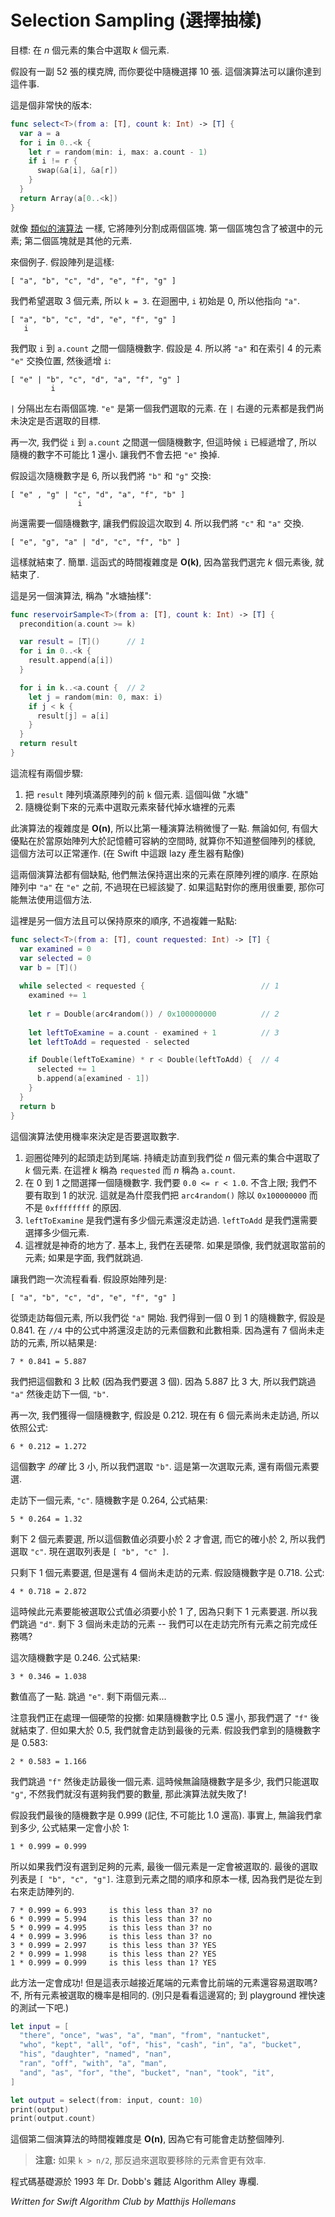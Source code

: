 # Selection Sampling (選擇抽樣)

<!--
Goal: Select *k* items at random from a collection of *n* items.

Let's say you have a deck of 52 playing cards and you need to draw 10 cards at random. This algorithm lets you do that.

Here's a very fast version:
-->

目標: 在 *n* 個元素的集合中選取 *k* 個元素.

假設有一副 52 張的樸克牌, 而你要從中隨機選擇 10 張. 這個演算法可以讓你達到這件事.

這是個非常快的版本:

```swift
func select<T>(from a: [T], count k: Int) -> [T] {
  var a = a
  for i in 0..<k {
    let r = random(min: i, max: a.count - 1)
    if i != r {
      swap(&a[i], &a[r])
    }
  }
  return Array(a[0..<k])
}
```

<!--
As often happens with these [kinds of algorithms](../Shuffle/), it divides the array into two regions. The first region contains the selected items; the second region is all the remaining items.

Here's an example. Let's say the array is:
-->

就像 [類似的演算法](../Shuffle/) 一樣, 它將陣列分割成兩個區塊. 第一個區塊包含了被選中的元素; 第二個區塊就是其他的元素.

來個例子. 假設陣列是這樣:


	[ "a", "b", "c", "d", "e", "f", "g" ]
	
<!--
We want to select 3 items, so `k = 3`. In the loop, `i` is initially 0, so it points at `"a"`.
-->

我們希望選取 3 個元素, 所以 `k = 3`. 在迴圈中, `i` 初始是 0, 所以他指向 `"a"`.

	[ "a", "b", "c", "d", "e", "f", "g" ]
	   i

<!--
We calculate a random number between `i` and `a.count`, the size of the array. Let's say this is 4. Now we swap `"a"` with `"e"`, the element at index 4, and move `i` forward:
-->

我們取 `i` 到 `a.count` 之間一個隨機數字. 假設是 4. 所以將 `"a"` 和在索引 4 的元素 `"e"` 交換位置, 然後遞增 `i`:


	[ "e" | "b", "c", "d", "a", "f", "g" ]
	         i

<!--
The `|` bar shows the split between the two regions. `"e"` is the first element we've selected. Everything to the right of the bar we still need to look at.

Again, we ask for a random number between `i` and `a.count`, but because `i` has shifted, the random number can never be less than 1. So we'll never again swap `"e"` with anything.

Let's say the random number is 6 and we swap `"b"` with `"g"`:
-->

`|` 分隔出左右兩個區塊. `"e"` 是第一個我們選取的元素. 在 `|` 右邊的元素都是我們尚未決定是否選取的目標.

再一次, 我們從 `i` 到 `a.count` 之間選一個隨機數字, 但這時候 `i` 已經遞增了, 所以隨機的數字不可能比 1 還小. 讓我們不會去把 `"e"` 換掉.

假設這次隨機數字是 6, 所以我們將 `"b"` 和 `"g"` 交換:


	[ "e" , "g" | "c", "d", "a", "f", "b" ]
	               i

<!--
One more random number to pick, let's say it is 4 again. We swap `"c"` with `"a"` to get the final selection on the left:
-->

尚還需要一個隨機數字, 讓我們假設這次取到 4. 所以我們將 `"c"` 和 `"a"` 交換.


	[ "e", "g", "a" | "d", "c", "f", "b" ]

<!--
And that's it. Easy peasy. The performance of this function is **O(k)** because as soon as we've selected *k* elements, we're done.

Here is an alternative algorithm, called "reservoir sampling":
-->

這樣就結束了. 簡單. 這函式的時間複雜度是 **O(k)**, 因為當我們選完 *k* 個元素後, 就結束了.


這是另一個演算法, 稱為 "水塘抽樣":


```swift
func reservoirSample<T>(from a: [T], count k: Int) -> [T] {
  precondition(a.count >= k)

  var result = [T]()      // 1
  for i in 0..<k {
    result.append(a[i])
  }

  for i in k..<a.count {  // 2
    let j = random(min: 0, max: i)
    if j < k {
      result[j] = a[i]
    }
  }
  return result
}
```

<!--
This works in two steps:

1. Fill the `result` array with the first `k` elements from the original array. This is called the "reservoir".
2. Randomly replace elements in the reservoir with elements from the remaining pool.

The performance of this algorithm is **O(n)**, so it's a little bit slower than the first algorithm. However, its big advantage is that it can be used for arrays that are too large to fit in memory, even if you don't know what the size of the array is (in Swift this might be something like a lazy generator that reads the elements from a file).

There is one downside to the previous two algorithms: they do not keep the elements in the original order. In the input array `"a"` came before `"e"` but now it's the other way around. If that is an issue for your app, you can't use this particular method.

Here is an alternative approach that does keep the original order intact, but is a little more involved:
-->

這流程有兩個步驟:

1. 把 `result` 陣列填滿原陣列的前 `k` 個元素. 這個叫做 "水塘"
2. 隨機從剩下來的元素中選取元素來替代掉水塘裡的元素

此演算法的複雜度是 **O(n)**, 所以比第一種演算法稍微慢了一點.
無論如何, 有個大優點在於當原始陣列大於記憶體可容納的空間時, 就算你不知道整個陣列的樣貌, 這個方法可以正常運作. (在 Swift 中這跟 lazy 產生器有點像)

這兩個演算法都有個缺點, 他們無法保持選出來的元素在原陣列裡的順序. 在原始陣列中 `"a"` 在 `"e"` 之前, 不過現在已經該變了. 如果這點對你的應用很重要, 那你可能無法使用這個方法.

這裡是另一個方法且可以保持原來的順序, 不過複雜一點點:

```swift
func select<T>(from a: [T], count requested: Int) -> [T] {
  var examined = 0
  var selected = 0
  var b = [T]()
  
  while selected < requested {                          // 1
    examined += 1
    
    let r = Double(arc4random()) / 0x100000000          // 2
    
    let leftToExamine = a.count - examined + 1          // 3
    let leftToAdd = requested - selected

    if Double(leftToExamine) * r < Double(leftToAdd) {  // 4
      selected += 1
      b.append(a[examined - 1])
    }
  }
  return b
}
```

<!--
This algorithm uses probability to decide whether to include a number in the selection or not. 

1. The loop steps through the array from beginning to end. It keeps going until we've selected *k* items from our set of *n*. Here, *k* is called `requested` and *n* is `a.count`.

2. Calculate a random number between 0 and 1. We want `0.0 <= r < 1.0`. The higher bound is exclusive; we never want it to be exactly 1. That's why we divide the result from `arc4random()` by `0x100000000` instead of the more usual `0xffffffff`.

3. `leftToExamine` is how many items we still haven't looked at. `leftToAdd` is how many items we still need to select before we're done.

4. This is where the magic happens. Basically, we're flipping a coin. If it was heads, we add the current array element to the selection; if it was tails, we skip it.

Interestingly enough, even though we use probability, this approach always guarantees that we end up with exactly *k* items in the output array.

Let's walk through the same example again. The input array is:
-->

這個演算法使用機率來決定是否要選取數字.

1. 迴圈從陣列的起頭走訪到尾端. 持續走訪直到我們從 *n* 個元素的集合中選取了 *k* 個元素. 在這裡 *k* 稱為 `requested` 而 *n* 稱為 `a.count`.
2. 在 0 到 1 之間選擇一個隨機數字. 我們要 `0.0 <= r < 1.0`. 不含上限; 我們不要有取到 1 的狀況. 這就是為什麼我們把 `arc4random()` 除以 `0x100000000` 而不是 `0xffffffff` 的原因.
3. `leftToExamine` 是我們還有多少個元素還沒走訪過. `leftToAdd` 是我們還需要選擇多少個元素.
4. 這裡就是神奇的地方了. 基本上, 我們在丟硬幣. 如果是頭像, 我們就選取當前的元素; 如果是字面, 我們就跳過.

讓我們跑一次流程看看. 假設原始陣列是:

	[ "a", "b", "c", "d", "e", "f", "g" ]

<!--
The loop looks at each element in turn, so we start at `"a"`. We get a random number between 0 and 1, let's say it is 0.841. The formula at `// 4` multiplies the number of items left to examine with this random number. There are still 7 elements left to examine, so the result is: 
-->

從頭走訪每個元素, 所以我們從 `"a"` 開始. 我們得到一個 0 到 1 的隨機數字, 假設是 0.841. 在 `//4` 中的公式中將還沒走訪的元素個數和此數相乘. 因為還有 7 個尚未走訪的元素, 所以結果是:

	7 * 0.841 = 5.887

<!--
We compare this to 3 because we wanted to select 3 items. Since 5.887 is greater than 3, we skip `"a"` and move on to `"b"`.

Again, we get a random number, let's say 0.212. Now there are only 6 elements left to examine, so the formula gives:
-->

我們把這個數和 3 比較 (因為我們要選 3 個). 因為 5.887 比 3 大, 所以我們跳過 `"a"` 然後走訪下一個, `"b"`.

再一次, 我們獲得一個隨機數字, 假設是 0.212. 現在有 6 個元素尚未走訪過, 所以依照公式:


	6 * 0.212 = 1.272

<!--
This *is* less than 3 and we add `"b"` to the selection. This is the first item we've selected, so two left to go.

On to the next element, `"c"`. The random number is 0.264, giving the result:
-->

這個數字 *的確* 比 3 小, 所以我們選取 `"b"`. 這是第一次選取元素, 還有兩個元素要選.

走訪下一個元素, `"c"`. 隨機數字是 0.264, 公式結果: 

	5 * 0.264 = 1.32

<!--
There are only 2 elements left to select, so this number must be less than 2. It is, and we also add `"c"` to the selection. The total selection is `[ "b", "c" ]`.

Only one item left to select but there are still 4 candidates to look at. Suppose the next random number is 0.718. The formula now gives:
-->

剩下 2 個元素要選, 所以這個數值必須要小於 2 才會選, 而它的確小於 2, 所以我們選取 `"c"`. 現在選取列表是 `[ "b", "c" ]`.

只剩下 1 個元素要選, 但是還有 4 個尚未走訪的元素. 假設隨機數字是 0.718. 公式:

	4 * 0.718 = 2.872

<!--
For this element to be selected the number has to be less than 1, as there is only 1 element left to be picked. It isn't, so we skip `"d"`. Only three possibilities left -- will we make it before we run out of elements?

The random number is 0.346. The formula gives:
-->

這時候此元素要能被選取公式值必須要小於 1 了, 因為只剩下 1 元素要選. 所以我們跳過 `"d"`. 剩下 3 個尚未走訪的元素 -- 我們可以在走訪完所有元素之前完成任務嗎?

這次隨機數字是 0.246. 公式結果:

	3 * 0.346 = 1.038
	
<!--
Just a tiny bit too high. We skip `"e"`. Only two candidates left...

Note that now literally we're dealing with a toin coss: if the random number is less than 0.5 we select `"f"` and we're done. If it's greater than 0.5, we go on to the final element. Let's say we get 0.583:
-->

數值高了一點. 跳過 `"e"`. 剩下兩個元素...

注意我們正在處理一個硬幣的投擲: 如果隨機數字比 0.5 還小, 那我們選了 `"f"` 後就結束了. 但如果大於 0.5, 我們就會走訪到最後的元素. 假設我們拿到的隨機數字是 0.583:

	2 * 0.583 = 1.166

<!--
We skip `"f"` and look at the very last element. Whatever random number we get here, it should always select `"g"` or we won't have selected enough elements and the algorithm doesn't work!

Let's say our final random number is 0.999 (remember, it can never be 1.0 or higher). Actually, no matter what we choose here, the formula will always give a value less than 1:
-->

我們跳過 `"f"` 然後走訪最後一個元素. 這時候無論隨機數字是多少, 我們只能選取 `"g"`, 不然我們就沒有選夠我們要的數量, 那此演算法就失敗了!

假設我們最後的隨機數字是 0.999 (記住, 不可能比 1.0 還高). 事實上, 無論我們拿到多少, 公式結果一定會小於 1:

	1 * 0.999 = 0.999

<!--
And so the last element will always be chosen if we didn't have a big enough selection yet. The final selection is `[ "b", "c", "g" ]`. Notice that the elements are still in their original order, because we examined the array from left to right.

Maybe you're not convinced yet... What if we always got 0.999 as the random value (the maximum possible), would that still select 3 items? Well, let's do the math:
-->

所以如果我們沒有選到足夠的元素, 最後一個元素是一定會被選取的. 最後的選取列表是 `[ "b", "c", "g"]`. 注意到元素之間的順序和原本一樣, 因為我們是從左到右來走訪陣列的.



	7 * 0.999 = 6.993     is this less than 3? no
	6 * 0.999 = 5.994     is this less than 3? no
	5 * 0.999 = 4.995     is this less than 3? no
	4 * 0.999 = 3.996     is this less than 3? no
	3 * 0.999 = 2.997     is this less than 3? YES
	2 * 0.999 = 1.998     is this less than 2? YES
	1 * 0.999 = 0.999     is this less than 1? YES

<!--
It always works! But does this mean that elements closer to the end of the array have a higher probability of being chosen than those in the beginning? Nope, all elements are equally likely to be selected. (Don't take my word for it: see the playground for a quick test that shows this in practice.)

Here's an example of how to test this algorithm:
-->

此方法一定會成功! 但是這表示越接近尾端的元素會比前端的元素還容易選取嗎? 不, 所有元素被選取的機率是相同的. (別只是看看這邊寫的; 到 playground 裡快速的測試一下吧.)


```swift
let input = [
  "there", "once", "was", "a", "man", "from", "nantucket",
  "who", "kept", "all", "of", "his", "cash", "in", "a", "bucket",
  "his", "daughter", "named", "nan",
  "ran", "off", "with", "a", "man",
  "and", "as", "for", "the", "bucket", "nan", "took", "it",
]

let output = select(from: input, count: 10)
print(output)
print(output.count)
```

<!--
The performance of this second algorithm is **O(n)** as it may require a pass through the entire input array.

> **Note:** If `k > n/2`, then it's more efficient to do it the other way around and choose `k` items to remove.

Based on code from Algorithm Alley, Dr. Dobb's Magazine, October 1993.
-->


這個第二個演算法的時間複雜度是 **O(n)**, 因為它有可能會走訪整個陣列.

> **注意:** 如果 `k > n/2`, 那反過來選取要移除的元素會更有效率.

程式碼基礎源於 1993 年 Dr. Dobb's 雜誌 Algorithm Alley 專欄.

*Written for Swift Algorithm Club by Matthijs Hollemans*
